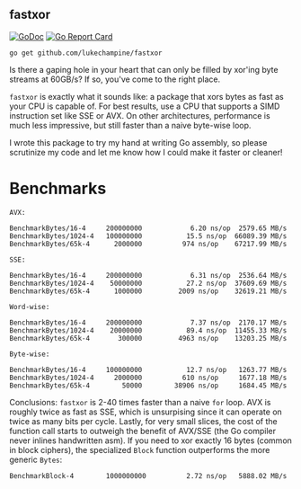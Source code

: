 fastxor
-----

[![GoDoc](https://godoc.org/github.com/lukechampine/fastxor?status.svg)](https://godoc.org/github.com/lukechampine/fastxor)
[![Go Report Card](http://goreportcard.com/badge/github.com/lukechampine/fastxor)](https://goreportcard.com/report/github.com/lukechampine/fastxor)

```
go get github.com/lukechampine/fastxor
```

Is there a gaping hole in your heart that can only be filled by xor'ing byte
streams at 60GB/s? If so, you've come to the right place.

`fastxor` is exactly what it sounds like: a package that xors bytes as fast
as your CPU is capable of. For best results, use a CPU that supports a SIMD
instruction set like SSE or AVX. On other architectures,  performance is much
less impressive, but still faster than a naive byte-wise loop.

I wrote this package to try my hand at writing Go assembly, so please scrutinize
my code and let me know how I could make it faster or cleaner! 


# Benchmarks

```
AVX:

BenchmarkBytes/16-4   	200000000	         6.20 ns/op	 2579.65 MB/s
BenchmarkBytes/1024-4 	100000000	        15.5 ns/op	66089.39 MB/s
BenchmarkBytes/65k-4  	  2000000	       974 ns/op	67217.99 MB/s

SSE:

BenchmarkBytes/16-4   	200000000	         6.31 ns/op	 2536.64 MB/s
BenchmarkBytes/1024-4 	 50000000	        27.2 ns/op	37609.69 MB/s
BenchmarkBytes/65k-4  	  1000000	      2009 ns/op	32619.21 MB/s

Word-wise:

BenchmarkBytes/16-4   	200000000	         7.37 ns/op	 2170.17 MB/s
BenchmarkBytes/1024-4 	 20000000	        89.4 ns/op	11455.33 MB/s
BenchmarkBytes/65k-4  	   300000	      4963 ns/op	13203.25 MB/s

Byte-wise:

BenchmarkBytes/16-4    	100000000	        12.7 ns/op	 1263.77 MB/s
BenchmarkBytes/1024-4  	  2000000	       610 ns/op	 1677.18 MB/s
BenchmarkBytes/65k-4   	    50000	     38906 ns/op	 1684.45 MB/s
```

Conclusions: `fastxor` is 2-40 times faster than a naive `for` loop. AVX is
roughly twice as fast as SSE, which is unsurpising since it can operate on
twice as many bits per cycle. Lastly, for very small slices, the cost of the
function call starts to outweigh the benefit of AVX/SSE (the Go compiler never
inlines handwritten asm). If you need to xor exactly 16 bytes (common in block
ciphers), the specialized `Block` function outperforms the more generic
`Bytes`:

```
BenchmarkBlock-4    	1000000000	        2.72 ns/op	 5888.02 MB/s
```
